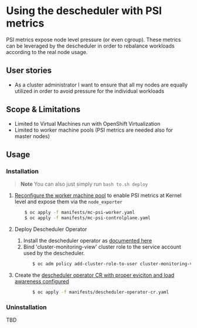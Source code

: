 # Using the descheduler with PSI metrics

PSI metrics expose node level pressure (or even cgroup). These metrics can be leveraged by the descheduler in order
to rebalance workloads according to the real node usage.

## User stories

- As a cluster administrator I want to ensure that all my nodes are equally utilized in order to avoid pressure for the individual workloads

## Scope & Limitations

- Limited to Virtual Machines run with OpenShift Virtualization
- Limited to worker machine pools (PSI metrics are needed also for master nodes)

## Usage

### Installation

> **Note**
> You can also just simply run `bash to.sh deploy`

1. [Reconfigure the worker machine pool](manifests/mc-psi.yaml) to enable PSI metrics at Kernel level and expose them via the `node_exporter`

```bash
       $ oc apply -f manifests/mc-psi-worker.yaml
       $ oc apply -f manifests/mc-psi-controlplane.yaml
```

2. Deploy Descheduler Operator

   1. Install the descheduler operator as [documented here](https://docs.openshift.com/container-platform/4.17/nodes/scheduling/descheduler/index.html)
   2. Bind 'cluster-monitoring-view' cluster role to the service account used by the descheduler.

```bash
          $ oc adm policy add-cluster-role-to-user cluster-monitoring-view -z openshift-descheduler -n openshift-kube-descheduler-operator
```
 
   3. Create the [descheduler operator CR with proper eviciton and load awareness configured](manifests/descheduler-operator-cr.yaml)
      
```bash
          $ oc apply -f manifests/descheduler-operator-cr.yaml
```

### Uninstallation

TBD

